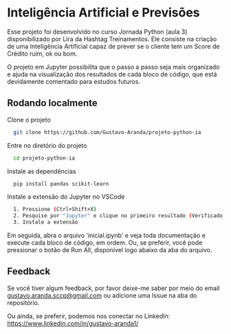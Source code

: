 
# Inteligência Artificial e Previsões

Esse projeto foi desenvolvido no curso Jornada Python (aula 3) disponibilizado por Lira da Hashtag Treinamentos.
Ele consiste na criação de uma Inteligência Artificial capaz de prever se o cliente tem um Score de Crédito ruim, ok ou bom.

O projeto em Jupyter possibilita que o passo a passo seja mais organizado e ajuda na visualização dos resultados de cada bloco de código, que está devidamente comentado para estudos futuros.




## Rodando localmente

Clone o projeto

```bash
  git clone https://github.com/Gustavo-Aranda/projeto-python-ia
```

Entre no diretório do projeto

```bash
  cd projeto-python-ia
```

Instale as dependências

```bash
  pip install pandas scikit-learn
```

Instale a extensão do Jupyter no VSCode

```bash
  1. Pressione (Ctrl+Shift+X)
  2. Pesquise por "Jupyter" e clique no primeiro resultado (Verificado, da Microsoft)
  3. Instale a extensão
```


Em seguida, abra o arquivo 'inicial.ipynb' e veja toda documentação e execute cada bloco de código, em ordem. Ou, se preferir, você pode pressionar o botão de Run All, disponível logo abaixo da aba do arquivo.


## Feedback

Se você tiver algum feedback, por favor deixe-me saber por meio do email gustavo.aranda.sccp@gmail.com ou adicione uma Issue na aba do repositório.

Ou ainda, se preferir, podemos nos conectar no LinkedIn: 
https://www.linkedin.com/in/gustavo-aranda1/
